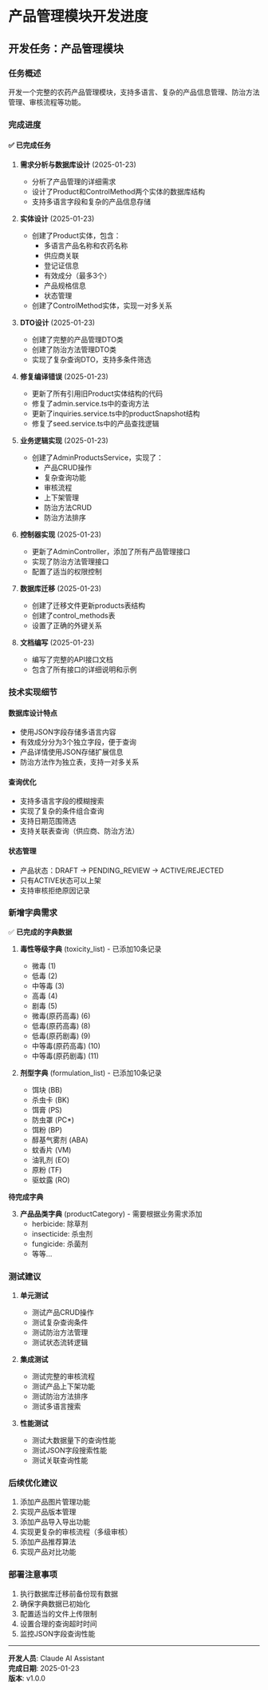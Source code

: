 # 产品管理模块开发进度

## 开发任务：产品管理模块

### 任务概述
开发一个完整的农药产品管理模块，支持多语言、复杂的产品信息管理、防治方法管理、审核流程等功能。

### 完成进度

#### ✅ 已完成任务

1. **需求分析与数据库设计** (2025-01-23)
   - 分析了产品管理的详细需求
   - 设计了Product和ControlMethod两个实体的数据库结构
   - 支持多语言字段和复杂的产品信息存储

2. **实体设计** (2025-01-23)
   - 创建了Product实体，包含：
     - 多语言产品名称和农药名称
     - 供应商关联
     - 登记证信息
     - 有效成分（最多3个）
     - 产品规格信息
     - 状态管理
   - 创建了ControlMethod实体，实现一对多关系

3. **DTO设计** (2025-01-23)
   - 创建了完整的产品管理DTO类
   - 创建了防治方法管理DTO类
   - 实现了复杂查询DTO，支持多条件筛选

4. **修复编译错误** (2025-01-23)
   - 更新了所有引用旧Product实体结构的代码
   - 修复了admin.service.ts中的查询方法
   - 更新了inquiries.service.ts中的productSnapshot结构
   - 修复了seed.service.ts中的产品查找逻辑

5. **业务逻辑实现** (2025-01-23)
   - 创建了AdminProductsService，实现了：
     - 产品CRUD操作
     - 复杂查询功能
     - 审核流程
     - 上下架管理
     - 防治方法CRUD
     - 防治方法排序

6. **控制器实现** (2025-01-23)
   - 更新了AdminController，添加了所有产品管理接口
   - 实现了防治方法管理接口
   - 配置了适当的权限控制

7. **数据库迁移** (2025-01-23)
   - 创建了迁移文件更新products表结构
   - 创建了control_methods表
   - 设置了正确的外键关系

8. **文档编写** (2025-01-23)
   - 编写了完整的API接口文档
   - 包含了所有接口的详细说明和示例

### 技术实现细节

#### 数据库设计特点
- 使用JSON字段存储多语言内容
- 有效成分分为3个独立字段，便于查询
- 产品详情使用JSON存储扩展信息
- 防治方法作为独立表，支持一对多关系

#### 查询优化
- 支持多语言字段的模糊搜索
- 实现了复杂的条件组合查询
- 支持日期范围筛选
- 支持关联表查询（供应商、防治方法）

#### 状态管理
- 产品状态：DRAFT → PENDING_REVIEW → ACTIVE/REJECTED
- 只有ACTIVE状态可以上架
- 支持审核拒绝原因记录

### 新增字典需求

✅ **已完成的字典数据**

1. **毒性等级字典** (toxicity_list) - 已添加10条记录
   - 微毒 (1)
   - 低毒 (2)
   - 中等毒 (3)
   - 高毒 (4)
   - 剧毒 (5)
   - 微毒(原药高毒) (6)
   - 低毒(原药高毒) (8)
   - 低毒(原药剧毒) (9)
   - 中等毒(原药高毒) (10)
   - 中等毒(原药剧毒) (11)

2. **剂型字典** (formulation_list) - 已添加10条记录
   - 饵块 (BB)
   - 杀虫卡 (BK)
   - 饵膏 (PS)
   - 防虫罩 (PC*)
   - 饵粉 (BP)
   - 醇基气雾剂 (ABA)
   - 蚊香片 (VM)
   - 油乳剂 (EO)
   - 原粉 (TF)
   - 驱蚊露 (RO)

**待完成字典**

3. **产品品类字典** (productCategory) - 需要根据业务需求添加
   - herbicide: 除草剂
   - insecticide: 杀虫剂
   - fungicide: 杀菌剂
   - 等等...

### 测试建议

1. **单元测试**
   - 测试产品CRUD操作
   - 测试复杂查询条件
   - 测试防治方法管理
   - 测试状态流转逻辑

2. **集成测试**
   - 测试完整的审核流程
   - 测试产品上下架功能
   - 测试防治方法排序
   - 测试多语言搜索

3. **性能测试**
   - 测试大数据量下的查询性能
   - 测试JSON字段搜索性能
   - 测试关联查询性能

### 后续优化建议

1. 添加产品图片管理功能
2. 实现产品版本管理
3. 添加产品导入导出功能
4. 实现更复杂的审核流程（多级审核）
5. 添加产品推荐算法
6. 实现产品对比功能

### 部署注意事项

1. 执行数据库迁移前备份现有数据
2. 确保字典数据已初始化
3. 配置适当的文件上传限制
4. 设置合理的查询超时时间
5. 监控JSON字段查询性能

---

**开发人员**: Claude AI Assistant  
**完成日期**: 2025-01-23  
**版本**: v1.0.0